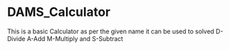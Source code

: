 # DAMS_Calculator
This is a basic Calculator as per the given name it can be used to solved D-Divide A-Add M-Multiply and S-Subtract
